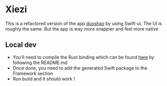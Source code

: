 # Xiezi

This is a refactored version of the app [duoshao](https://github.com/shigedangao/duoshao) by using Swift-ui.
The UI is roughly the same. But the app is way more snappier and feel more native

## Local dev

- You'll need to compile the Rust binding which can be found [here](https://github.com/shigedangao/xuexie-swifty) by following the README.md
- Once done, you need to add the generated Swift package to the Framework section
- Run build and it should work ! 
